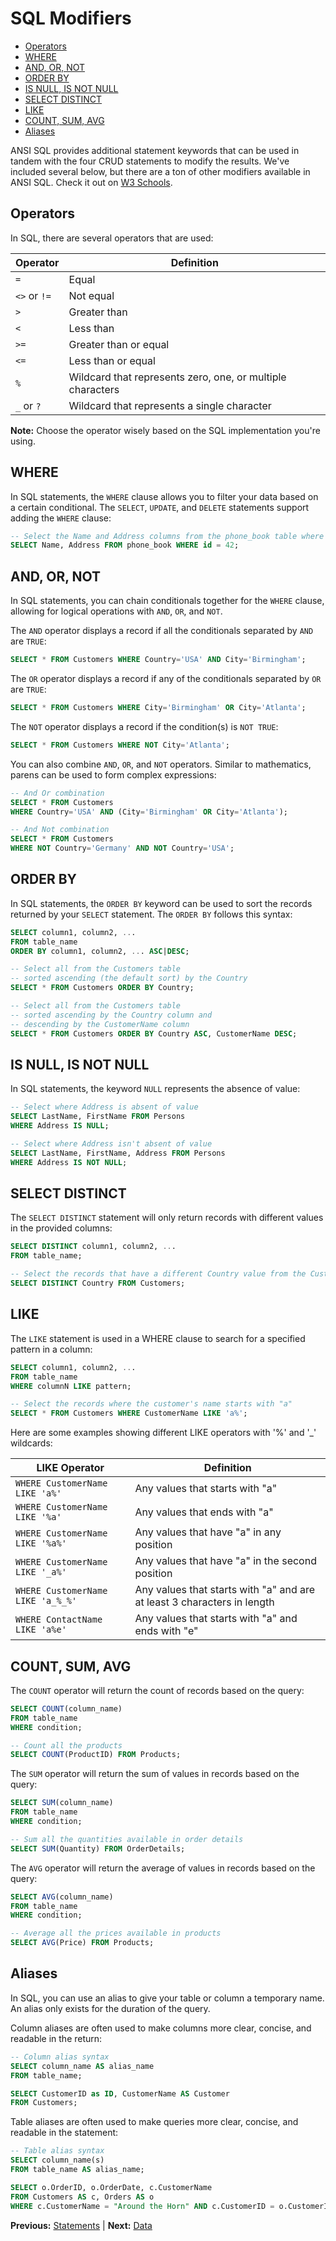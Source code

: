 # SQL Modifiers

* [Operators](#operators)
* [WHERE](#where)
* [AND, OR, NOT](#and-or-not)
* [ORDER BY](#order-by)
* [IS NULL, IS NOT NULL](#is-null-is-not-null)
* [SELECT DISTINCT](#select-distinct)
* [LIKE](#like)
* [COUNT, SUM, AVG](#count-sum-avg)
* [Aliases](#aliases)

ANSI SQL provides additional statement keywords that can be used in tandem with the four CRUD statements to modify the results. We've included several below, but there are a ton of other modifiers available in ANSI SQL. Check it out on [W3 Schools](https://www.w3schools.com/sql/default.asp).

## Operators

In SQL, there are several operators that are used:

| Operator     | Definition                                                 |
| ------------ | ---------------------------------------------------------- |
| `=`          | Equal                                                      |
| `<>` or `!=` | Not equal                                                  |
| `>`          | Greater than                                               |
| `<`          | Less than                                                  |
| `>=`         | Greater than or equal                                      |
| `<=`         | Less than or equal                                         |
| `%`          | Wildcard that represents zero, one, or multiple characters |
| `_` or `?`   | Wildcard that represents a single character                |

**Note:** Choose the operator wisely based on the SQL implementation you're using.

## WHERE

In SQL statements, the `WHERE` clause allows you to filter your data based on a certain conditional. The `SELECT`, `UPDATE`, and `DELETE` statements support adding the `WHERE` clause:

```sql
-- Select the Name and Address columns from the phone_book table where the id equals 42
SELECT Name, Address FROM phone_book WHERE id = 42;
```

## AND, OR, NOT

In SQL statements, you can chain conditionals together for the `WHERE` clause, allowing for logical operations with `AND`, `OR`, and `NOT`.

The `AND` operator displays a record if all the conditionals separated by `AND` are `TRUE`:

```sql
SELECT * FROM Customers WHERE Country='USA' AND City='Birmingham';
```

The `OR` operator displays a record if any of the conditionals separated by `OR` are `TRUE`:

```sql
SELECT * FROM Customers WHERE City='Birmingham' OR City='Atlanta';
```

The `NOT` operator displays a record if the condition(s) is `NOT TRUE`:

```sql
SELECT * FROM Customers WHERE NOT City='Atlanta';
```

You can also combine `AND`, `OR`, and `NOT` operators. Similar to mathematics, parens can be used to form complex expressions:

```sql
-- And Or combination
SELECT * FROM Customers
WHERE Country='USA' AND (City='Birmingham' OR City='Atlanta');

-- And Not combination
SELECT * FROM Customers
WHERE NOT Country='Germany' AND NOT Country='USA';
```

## ORDER BY

In SQL statements, the `ORDER BY` keyword can be used to sort the records returned by your `SELECT` statement. The `ORDER BY` follows this syntax:

```sql
SELECT column1, column2, ...
FROM table_name
ORDER BY column1, column2, ... ASC|DESC;

-- Select all from the Customers table
-- sorted ascending (the default sort) by the Country
SELECT * FROM Customers ORDER BY Country;

-- Select all from the Customers table
-- sorted ascending by the Country column and
-- descending by the CustomerName column
SELECT * FROM Customers ORDER BY Country ASC, CustomerName DESC;
```

## IS NULL, IS NOT NULL

In SQL statements, the keyword `NULL` represents the absence of value:

```sql
-- Select where Address is absent of value
SELECT LastName, FirstName FROM Persons
WHERE Address IS NULL;

-- Select where Address isn't absent of value
SELECT LastName, FirstName, Address FROM Persons
WHERE Address IS NOT NULL;
```

## SELECT DISTINCT

The `SELECT DISTINCT` statement will only return records with different values in the provided columns:

```sql
SELECT DISTINCT column1, column2, ...
FROM table_name;

-- Select the records that have a different Country value from the Customers table
SELECT DISTINCT Country FROM Customers;
```

## LIKE

The `LIKE` statement is used in a WHERE clause to search for a specified pattern in a column:

```sql
SELECT column1, column2, ...
FROM table_name
WHERE columnN LIKE pattern;

-- Select the records where the customer's name starts with "a"
SELECT * FROM Customers WHERE CustomerName LIKE 'a%';
```

Here are some examples showing different LIKE operators with '%' and '_' wildcards:

| LIKE Operator                     | Definition                                                              |
| --------------------------------- | ----------------------------------------------------------------------- |
| `WHERE CustomerName LIKE 'a%'`    | Any values that starts with "a"                                         |
| `WHERE CustomerName LIKE '%a'`    | Any values that ends with "a"                                           |
| `WHERE CustomerName LIKE '%a%'`   | Any values that have "a" in any position                                |
| `WHERE CustomerName LIKE '_a%'`   | Any values that have "a" in the second position                         |
| `WHERE CustomerName LIKE 'a_%_%'` | Any values that starts with "a" and are at least 3 characters in length |
| `WHERE ContactName LIKE 'a%e'`    | Any values that starts with "a" and ends with "e"                       |

## COUNT, SUM, AVG

The `COUNT` operator will return the count of records based on the query:

```sql
SELECT COUNT(column_name)
FROM table_name
WHERE condition;

-- Count all the products
SELECT COUNT(ProductID) FROM Products;
```

The `SUM` operator will return the sum of values in records based on the query:

```sql
SELECT SUM(column_name)
FROM table_name
WHERE condition;

-- Sum all the quantities available in order details
SELECT SUM(Quantity) FROM OrderDetails;
```

The `AVG` operator will return the average of values in records based on the query:

```sql
SELECT AVG(column_name)
FROM table_name
WHERE condition;

-- Average all the prices available in products
SELECT AVG(Price) FROM Products;
```

## Aliases

In SQL, you can use an alias to give your table or column a temporary name. An alias only exists for the duration of the query.

Column aliases are often used to make columns more clear, concise, and readable in the return:

```sql
-- Column alias syntax
SELECT column_name AS alias_name
FROM table_name;

SELECT CustomerID as ID, CustomerName AS Customer
FROM Customers;
```

Table aliases are often used to make queries more clear, concise, and readable in the statement:

```sql
-- Table alias syntax
SELECT column_name(s)
FROM table_name AS alias_name;

SELECT o.OrderID, o.OrderDate, c.CustomerName
FROM Customers AS c, Orders AS o
WHERE c.CustomerName = "Around the Horn" AND c.CustomerID = o.CustomerID;
```

**Previous:** [Statements](statements.markdown) |
**Next:** [Data](data.markdown)
